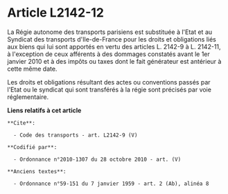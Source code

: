 # Article L2142-12

La Régie autonome des transports parisiens est substituée à l'Etat et au Syndicat des transports d'Ile-de-France pour les
droits et obligations liés aux biens qui lui sont apportés en vertu des articles L. 2142-9 à L. 2142-11, à l'exception de
ceux afférents à des dommages constatés avant le 1er janvier 2010 et à des impôts ou taxes dont le fait générateur est
antérieur à cette même date. 

Les droits et obligations résultant des actes ou conventions passés par l'Etat ou le syndicat qui sont transférés à la régie
sont précisés par voie réglementaire.

**Liens relatifs à cet article**

	**Cite**:

	  - Code des transports - art. L2142-9 (V)

	**Codifié par**:

	  - Ordonnance n°2010-1307 du 28 octobre 2010 - art. (V)

	**Anciens textes**:

	  - Ordonnance n°59-151 du 7 janvier 1959 - art. 2 (Ab), alinéa 8
